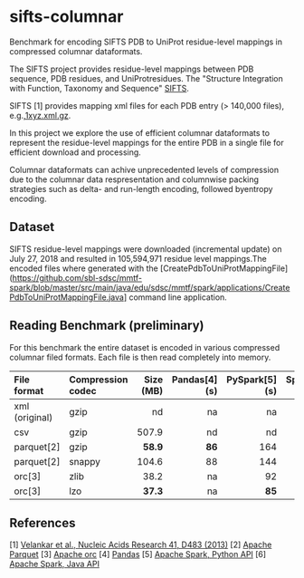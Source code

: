# sifts-columnar 
Benchmark for encoding SIFTS PDB to UniProt residue-level mappings in compressed columnar dataformats.

The SIFTS project provides residue-level mappings between PDB sequence, PDB residues, and UniProtresidues. The "Structure Integration with Function, Taxonomy and Sequence" [SIFTS](https://www.ebi.ac.uk/pdbe/docs/sifts/overview.html).

SIFTS [1] provides mapping xml files for each PDB entry (> 140,000 files), e.g.,[1xyz.xml.gz](ftp://ftp.ebi.ac.uk/pub/databases/msd/sifts/xml/1xyz.xml.gz). 

In this project we explore the use of efficient columnar dataformats to represent the residue-level mappings for the entire PDB in a single file for efficient download and processing.

Columnar dataformats can achive unprecedented levels of compression due to the columnar data respresentation and columnwise packing strategies such as delta- and run-length encoding, followed byentropy encoding.

## Dataset
SIFTS residue-level mappings were downloaded (incremental update) on July 27, 2018 and resulted in 105,594,971 residue level mappings.The encoded files where generated with the [CreatePdbToUniProtMappingFile](https://github.com/sbl-sdsc/mmtf-spark/blob/master/src/main/java/edu/sdsc/mmtf/spark/applications/CreatePdbToUniProtMappingFile.java] command line application.

## Reading Benchmark (preliminary)
For this benchmark the entire dataset is encoded in various compressed columnar filed formats. Each file is then read completely into memory.

| File format   | Compression codec | Size (MB)| Pandas[4] (s) | PySpark[5] (s) | Spark[6] (s)|
|:------------- |:----------------- | --------:| ----------:| -----------:| ---------:|
| xml (original)| gzip              |       nd |         na |          na |        na |
| csv           | gzip              |    507.9 |         nd |          nd |        nd |
| parquet[2]    | gzip              | **58.9** |     **86** |         164 |       177 |
| parquet[2]    | snappy            |    104.6 |         88 |         144 |       148 |
| orc[3]        | zlib              |     38.2 |         na |          92 |        92 |
| orc[3]        | lzo               | **37.3** |         na |      **85** |    **85** |

## References
[1] [Velankar et al., Nucleic Acids Research 41, D483 (2013)](https://doi.org/10.1093/nar/gks1258)
[2] [Apache Parquet](https://parquet.apache.org/)
[3] [Apache orc](https://orc.apache.org/)
[4] [Pandas](https://pandas.pydata.org/)
[5] [Apache Spark, Python API](https://spark.apache.org/docs/latest/index.html)
[6] [Apache Spark, Java API](https://spark.apache.org/docs/latest/index.html)
